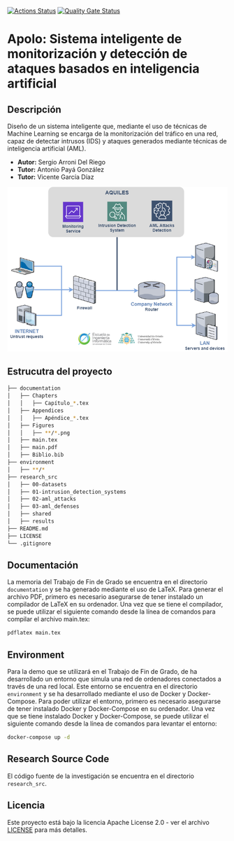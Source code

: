 
[![Actions Status](https://github.com/SergioArroni/TFG-Apolo/workflows/CI/badge.svg)](https://github.com/SergioArroni/TFG-Apolo/actions)
[![Quality Gate Status](https://sonarcloud.io/api/project_badges/measure?project=SergioArroni_TFG-Apoloc&metric=alert_status)](https://sonarcloud.io/project/overview?id=SergioArroni_TFG-Apolo)

# **Apolo**: Sistema inteligente de monitorización  y detección de ataques basados en inteligencia artificial

## Descripción

Diseño de un sistema inteligente que, mediante el uso de técnicas de Machine Learning se encarga de la monitorización del tráfico en una red, capaz de detectar intrusos (IDS) y ataques generados mediante técnicas de inteligencia artificial (AML).

* **Autor:** Sergio Arroni Del Riego
* **Tutor:** Antonio Payá González
* **Tutor:** Vicente García Díaz

![Apolo](documentation/memory/Figures/Apolo.png)

## Estrucutra del proyecto

```bash
├── documentation
│   ├── Chapters
│   │   ├── Capítulo_*.tex
│   ├── Appendices
│   │   ├── Apéndice_*.tex
│   ├── Figures
│   │   ├── **/*.png
│   ├── main.tex
│   ├── main.pdf
│   ├── Biblio.bib
├── environment
│   ├── **/*
├── research_src
│   ├── 00-datasets
│   ├── 01-intrusion_detection_systems
│   ├── 02-aml_attacks
│   ├── 03-aml_defenses
│   ├── shared
│   ├── results
├── README.md
├── LICENSE
└── .gitignore
```

## Documentación

La memoria del Trabajo de Fin de Grado se encuentra en el directorio `documentation` y se ha generado mediante el uso de LaTeX. Para generar el archivo PDF, primero es necesario asegurarse de tener instalado un compilador de LaTeX en su ordenador. Una vez que se tiene el compilador, se puede utilizar el siguiente comando desde la línea de comandos para compilar el archivo main.tex:

```bash
pdflatex main.tex
```

## Environment

Para la demo que se utilizará en el Trabajo de Fin de Grado, de ha desarrollado un entorno que simula una red de ordenadores conectados a través de una red local. Este entorno se encuentra en el directorio `environment` y se ha desarrollado mediante el uso de Docker y Docker-Compose. Para poder utilizar el entorno, primero es necesario asegurarse de tener instalado Docker y Docker-Compose en su ordenador. Una vez que se tiene instalado Docker y Docker-Compose, se puede utilizar el siguiente comando desde la línea de comandos para levantar el entorno:

```bash
docker-compose up -d
```

## Research Source Code

El código fuente de la investigación se encuentra en el directorio `research_src`.

## Licencia

Este proyecto está bajo la licencia Apache License 2.0 - ver el archivo [LICENSE](LICENSE) para más detalles.
